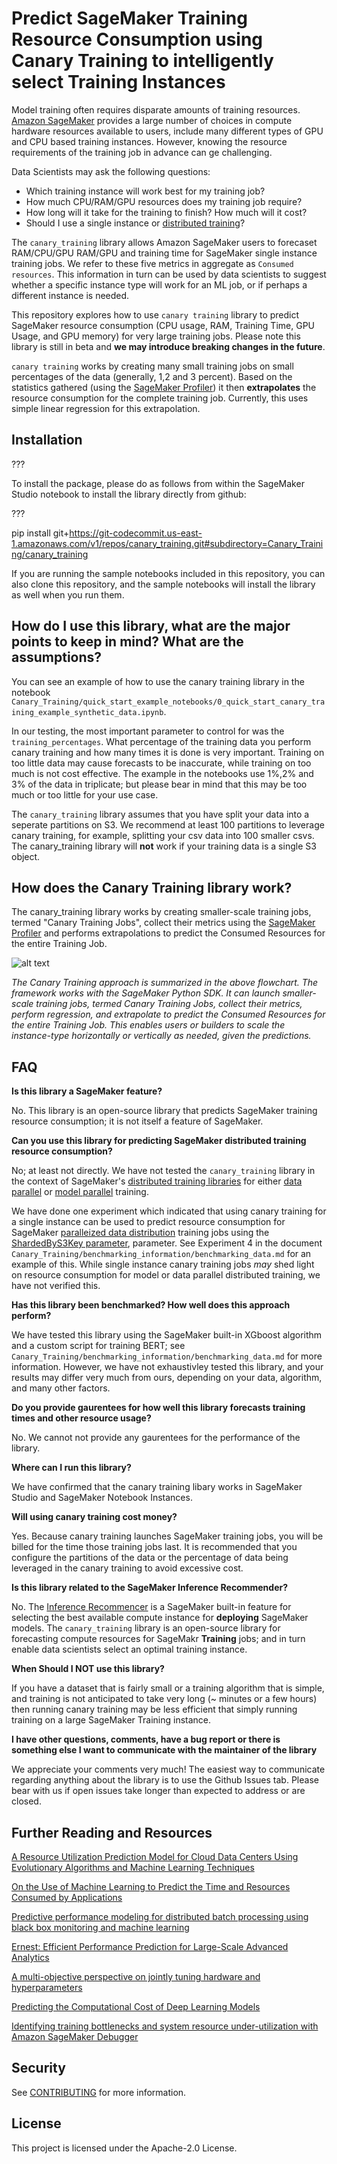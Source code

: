 # Predict SageMaker Training Resource Consumption using Canary Training to intelligently select Training Instances

Model training often requires disparate amounts of training resources. [Amazon SageMaker](https://aws.amazon.com/pm/sagemaker)  provides a large number of choices in compute hardware resources available to users, include many different types of GPU and CPU based training instances. However, knowing the resource requirements of the training job in advance can ge challenging.


 Data Scientists may ask the following questions:

* Which training instance will work best for my training job?
* How much CPU/RAM/GPU resources does my training job require?
* How long will it take for the training to finish? How much will it cost?
* Should I use a single instance or [distributed training](https://docs.aws.amazon.com/sagemaker/latest/dg/distributed-training.html)?

The `canary_training` library allows Amazon SageMaker users to forecaset RAM/CPU/GPU RAM/GPU and training time for SageMaker single instance training jobs. We refer to these five metrics in aggregate as `Consumed resources`. This information in turn can be used by data scientists to suggest whether a specific instance type will work for an ML job, or if perhaps a different instance is needed. 


This repository explores how to use `canary training` library to predict SageMaker resource consumption (CPU usage, RAM, Training Time, GPU Usage, and GPU memory) for very large training jobs. Please note this library is still in beta and  **we may introduce breaking changes in the future**.

`canary training` works by creating many small training jobs on small percentages of the data (generally, 1,2 and 3 percent). Based on the statistics gathered (using the [SageMaker Profiler](https://docs.aws.amazon.com/sagemaker/latest/dg/debugger-profiling-report.html)) it then **extrapolates** the resource consumption for the complete training job. Currently, this uses simple linear regression for this extrapolation. 



## Installation

???

To install the package, please do as follows from within the SageMaker Studio notebook to install the library directly from github:

???

pip install git+https://git-codecommit.us-east-1.amazonaws.com/v1/repos/canary_training.git#subdirectory=Canary_Training/canary_training

If you are running the sample notebooks included in this repository, you can also clone this repository, and the sample notebooks will install the library as well when you run them.




## How do I use this library, what are the major points to keep in mind? What are the assumptions?

You can see an example of how to use the canary training library in the notebook `Canary_Training/quick_start_example_notebooks/0_quick_start_canary_training_example_synthetic_data.ipynb`.

In our testing, the most important parameter to control for was the `training_percentages`. What percentage of the training data you perform canary training and how many times it is done is very important. Training on too little data may cause forecasts to be inaccurate, while training on too much is not cost effective. The example in the notebooks use 1%,2% and 3% of the data in triplicate; but please bear in mind that this may be too much or too little for your use case.

The `canary_training` library assumes that you have split your data into a seperate partitions on S3. We recommend at least 100 partitions to leverage canary training, for example, splitting your csv data into 100 smaller csvs. The canary_training library will **not** work if your training data is a single S3 object.

## How does the Canary Training library work?
The canary_training library works by creating smaller-scale training jobs, termed "Canary Training Jobs", collect their metrics using the [SageMaker Profiler](https://docs.aws.amazon.com/sagemaker/latest/dg/debugger-profiling-report.html) and performs extrapolations to predict the Consumed Resources for the entire Training Job. 


![alt text](images/image_1.png)

*The Canary Training approach is summarized in the above flowchart. The framework works with the SageMaker Python SDK. It can launch smaller-scale training jobs, termed Canary Training Jobs, collect their metrics, perform regression, and extrapolate to predict the Consumed Resources for the entire Training Job. This enables users or builders to scale the instance-type horizontally or vertically as needed, given the predictions.*



## FAQ

**Is this library a SageMaker feature?**

No. This library is an open-source library that predicts SageMaker training resource consumption; it is not itself a feature of SageMaker.

**Can you use this library for predicting SageMaker distributed training resource consumption?**

No; at least not directly. We have not tested the `canary_training` library in the context of SageMaker's [distributed training libraries](https://docs.aws.amazon.com/sagemaker/latest/dg/distributed-training.html) for either [data parallel](https://docs.aws.amazon.com/sagemaker/latest/dg/data-parallel.html) or [model parallel](https://docs.aws.amazon.com/sagemaker/latest/dg/model-parallel-intro.html) training. 

We have done one experiment which indicated that using canary training for a single instance can be used to predict resource consumption for SageMaker  [paralleized data distribution](https://sagemaker-workshop.com/builtin/parallelized.html) training jobs using the [ShardedByS3Key parameter](https://docs.aws.amazon.com/sagemaker/latest/APIReference/API_S3DataSource.html), parameter. See Experiment 4 in the document `Canary_Training/benchmarking_information/benchmarking_data.md` for an example of this. While single instance canary training jobs *may* shed light on resource consumption for model or data parallel distributed training, we have not verified this.

**Has this library been benchmarked? How well does this approach perform?**

We have tested this library using the SageMaker built-in XGboost algorithm and a custom script for training BERT; see `Canary_Training/benchmarking_information/benchmarking_data.md` for more information.  However, we have not exhaustivley tested this library, and your results may differ very much from ours, depending on your data, algorithm, and many other factors.

**Do you provide gaurentees for how well this library forecasts training times and other resource usage?**

No. We cannot not provide any gaurentees for the performance of the library.

**Where can I run this library?**

We have confirmed that the canary training libary works in SageMaker Studio and SageMaker Notebook Instances.

**Will using canary training cost money?**

Yes. Because canary training launches SageMaker training jobs, you will be billed for the time those training jobs last. It is recommended that you configure the partitions of the data or the percentage of data being leveraged in the canary training to avoid excessive cost.

**Is this library related to the SageMaker Inference Recommender?**

No. The [Inference Recommencer](https://aws.amazon.com/about-aws/whats-new/2021/12/amazon-sagemaker-inference-recommender/) is a SageMaker built-in feature for selecting the best available compute instance for **deploying** SageMaker models. The `canary_training` library is an open-source library for  forecasting compute resources for SageMakr **Training** jobs; and in turn enable data scientists select an optimal training instance.

**When Should I NOT use this library?**

If you have a dataset that is fairly small or a training algorithm that is simple, and training is not anticipated to take very long (~ minutes or a few hours) then running canary training may be less efficient that simply running training on a large SageMaker Training instance. 

**I have other questions, comments, have a bug report or there is something else I want to communicate with the maintainer of the library**

We appreciate your comments very much! The easiest way to communicate regarding anything about the library is to use the Github Issues tab. Please bear with us if open issues take longer than expected to address or are closed.

## Further Reading and Resources

[A Resource Utilization Prediction Model for Cloud Data Centers Using Evolutionary Algorithms and Machine Learning Techniques](https://www.mdpi.com/2076-3417/12/4/2160)

[On the Use of Machine Learning to Predict the Time and Resources Consumed by Applications](https://ieeexplore.ieee.org/document/5493447)

[Predictive performance modeling for distributed batch processing using black box monitoring and machine learning](https://www.sciencedirect.com/science/article/abs/pii/S0306437918301765)

[Ernest: Efficient Performance Prediction for Large-Scale Advanced Analytics](https://www.usenix.org/conference/nsdi16/technical-sessions/presentation/venkataraman)

[A multi-objective perspective on jointly tuning hardware and hyperparameters](https://arxiv.org/abs/2106.05680)

[Predicting the Computational Cost of Deep Learning Models](https://arxiv.org/abs/1811.11880)

[Identifying training bottlenecks and system resource under-utilization with Amazon SageMaker Debugger](https://aws.amazon.com/blogs/machine-learning/identifying-training-bottlenecks-and-system-resource-under-utilization-with-amazon-sagemaker-debugger/)

## Security

See [CONTRIBUTING](CONTRIBUTING.md#security-issue-notifications) for more information.

## License

This project is licensed under the Apache-2.0 License.

